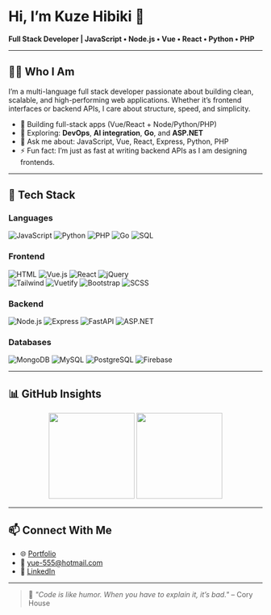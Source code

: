 # Hi, I’m Kuze Hibiki 👋  
**Full Stack Developer | JavaScript • Node.js • Vue • React • Python • PHP**

---

## 👨‍💻 Who I Am

I’m a multi-language full stack developer passionate about building clean, scalable, and high-performing web applications. Whether it’s frontend interfaces or backend APIs, I care about structure, speed, and simplicity.

- 🔭 Building full-stack apps (Vue/React + Node/Python/PHP)
- 🌱 Exploring: **DevOps**, **AI integration**, **Go**, and **ASP.NET**
- 💬 Ask me about: JavaScript, Vue, React, Express, Python, PHP
- ⚡ Fun fact: I’m just as fast at writing backend APIs as I am designing frontends.

---

## 🧰 Tech Stack

### Languages  
![JavaScript](https://img.shields.io/badge/JavaScript-F7DF1E?logo=javascript&logoColor=black)
![Python](https://img.shields.io/badge/Python-3776AB?logo=python&logoColor=white)
![PHP](https://img.shields.io/badge/PHP-777BB4?logo=php&logoColor=white)
![Go](https://img.shields.io/badge/Go-00ADD8?logo=go&logoColor=white)
![SQL](https://img.shields.io/badge/SQL-003B57?logo=sqlite&logoColor=white)

### Frontend  
![HTML](https://img.shields.io/badge/HTML-E34F26?logo=html5&logoColor=white)
![Vue.js](https://img.shields.io/badge/Vue-4FC08D?logo=vue.js&logoColor=white)
![React](https://img.shields.io/badge/React-20232A?logo=react&logoColor=61DAFB)
![jQuery](https://img.shields.io/badge/jQuery-0769AD?logo=jquery&logoColor=white)  
![Tailwind](https://img.shields.io/badge/Tailwind-06B6D4?logo=tailwindcss&logoColor=white)
![Vuetify](https://img.shields.io/badge/Vuetify-1867C0?logo=vuetify&logoColor=white)
![Bootstrap](https://img.shields.io/badge/Bootstrap-7952B3?logo=bootstrap&logoColor=white)
![SCSS](https://img.shields.io/badge/SCSS-CC6699?logo=sass&logoColor=white)

### Backend  
![Node.js](https://img.shields.io/badge/Node.js-339933?logo=node.js&logoColor=white)
![Express](https://img.shields.io/badge/Express-000000?logo=express&logoColor=white)
![FastAPI](https://img.shields.io/badge/FastAPI-005571?logo=fastapi&logoColor=white)
![ASP.NET](https://img.shields.io/badge/ASP.NET-512BD4?logo=dotnet&logoColor=white)

### Databases  
![MongoDB](https://img.shields.io/badge/MongoDB-47A248?logo=mongodb&logoColor=white)
![MySQL](https://img.shields.io/badge/MySQL-4479A1?logo=mysql&logoColor=white)
![PostgreSQL](https://img.shields.io/badge/PostgreSQL-4169E1?logo=postgresql&logoColor=white)
![Firebase](https://img.shields.io/badge/Firebase-FFCA28?logo=firebase&logoColor=black)

---

## 📊 GitHub Insights

<p align="center">
  <img height="170px" src="https://github-readme-stats.vercel.app/api?username=hibiki93&show_icons=true&theme=radical" />
  <img height="170px" src="https://github-readme-stats.vercel.app/api/top-langs/?username=hibiki93&layout=compact&theme=radical" />
</p>

---

## 📫 Connect With Me

- 🌐 [Portfolio](https://hibiki93.github.io/resume/)
- 📧 yue-555@hotmail.com
- 💼 [LinkedIn](https://www.linkedin.com/in/eric-pang-648bb1170/)

---

> 💬 *"Code is like humor. When you have to explain it, it’s bad."* – Cory House
